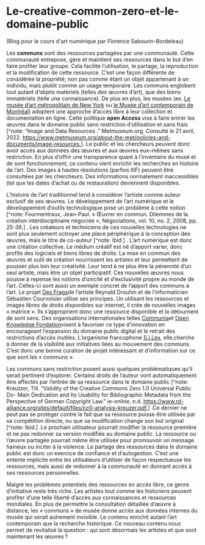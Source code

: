 # Le-creative-common-zero-et-le-domaine-public
(Blog pour le cours d'art numérique par Florence Sabourin-Bordeleau)

Les **communs** sont des ressources partagées par une communauté. Cette communauté entrepose, gère et maintient ses ressources dans le but d’en faire profiter leur groupe. Cela facilite l’utilisation, le partage, la reproduction et la modification de cette ressource. C’est une façon différente de considérée la propriété, non pas comme étant un objet appartenant à un individu, mais plutôt comme un usage temporaire. Les communs englobent tout autant d’objets matériels (telles des œuvres d’art), que des biens immatériels (telle une connaissance). De plus en plus, les musées (ex. [Le musée d’art métropolitain de New York]( https://www.metmuseum.org/about-the-met/policies-and-documents/image-resources) ou [le Musée d’art contemporain de Montréal]( https://www.donneesquebec.ca/recherche/fr/organization/macm)) adoptent une approche d’accès libre à leur collection et documentation en ligne. Cette politique **open Access** vise à faire entrer les œuvres dans le domaine public sans restriction d’utilisation et sans frais
[^note: “Image and Data Resources .” Metmuseum.org. Consulté le 21 avril, 2022. https://www.metmuseum.org/about-the-met/policies-and-documents/image-resources.]. Le public et les chercheurs peuvent donc avoir accès aux données des œuvres et aux œuvres eux-mêmes sans restriction. En plus d’offrir une transparence quant à l’inventaire du musé et de sont fonctionnement, ce contenu vient enrichir les recherches en histoire de l’art. Des images à hautes résolutions (parfois IIIF) peuvent être consultées par les chercheurs. Des informations normalement inaccessibles (tel que les dates d’achat ou de restauration) deviennent disponibles.

L’histoire de l’art traditionnel tend à considérer l’artiste comme auteur exclusif de ses œuvres. Le développement de l’art numérique et le développement d’outils technologique pose un problème à cette notion
[^note: Fourmentraux, Jean-Paul. « Œuvrer en commun. Dilemmes de la création interdisciplinaire négociée », Négociations, vol. 10, no. 2, 2008, pp. 25-39.]
. Les créateurs et techniciens de ces nouvelles technologies ne sont plus seulement octroyer une place périphérique à la conception des œuvres, mais le titre de co-auteur
[^note: Ibid.]
. L’art numérique est donc une création collective. Le médium créatif est né d’apport varier, donc profite des logiciels et biens libres de droits. La mise en commun des œuvres et outil de création nourrissent les artistes et leur permettent de pousser plus loin leur créativité. Leur tend à ne plus être la pérennité d’un seul artiste, mais être un objet participatif. Ces nouvelles œuvres nous pousse à repense les notions d’unicité et d’exclusivité propre au monde de l’art. Celles-ci sont aussi un exemple concret de l’apport des communs à l’art. Le projet [Des Frags](https://red.reynalddrouhin.net/archive/desfrags/)de l’artiste Reynald Drouhin et de l’informaticien Sébastien Courvoisier utilise ses principes. Un utilisant les ressources et images libres de droits disponibles sur internet, il crée de nouvelles images « matrice ». Ils s’approprient donc une ressource disponible et la détournent de sont sens. Des organisations internationales telles [Communia](https://www.communia-association.org/about/)et [Open Knowledge Fondation](https://okfn.org/what-we-do/)visent à favoriser ce type d’innovation en encourageant l’expansion du domaine public digital et le retrait des restrictions d’accès inutiles. L’organisme francophone [S.I.Lex](https://scinfolex.com/), elle,cherche à donner de la visibilité aux initiatives liées au mouvement des communs. C’est donc une bonne curation de projet intéressant et d’information sur ce que sont les « communs ».

Les communs sans restriction posent aussi quelques problématiques qu’il serait pertinent d’explorer. Certains droits de l’auteur vont automatiquement être affectés par l’entrée de sa ressource dans le domaine public
[^note: Kreutzer, Till. “Validity of the Creative Commons Zero 1.0 Universal Public Do- Main Dedication and Its Usability for Bibliographic Metadata from the Perspective of German Copyright Law.” ie-online, n.d. https://www.rd-alliance.org/sites/default/files/cc0-analysis-kreuzer.pdf.]
.Ce dernier ne peut pas se protéger contre le fait que sa ressource puisse être utilisée par sa compétition directe, ou que sa modification change son but original
[^note: Ibid.]
.Le prochain utilisateur pourrait modifier la ressource première et ne pas redonner sa version modifiée au domaine public. La ressource ou l’œuvre partagée pourrait même être utilisée pour promouvoir un message haineux ou inciter à la violence. Le partage des ressources dans le domaine public est donc un exercice de confiance et d’autogestion. C’est une entente implicite entre les utilisateurs d’utiliser de façon respectueuse les ressources, mais aussi de redonner à la communauté en donnant accès à ses ressources personnelles.

Malgré les problèmes potentiels des ressources en accès libre, ce genre d’initiative reste très riche. Les artistes tout comme les historiens peuvent profiter d’une telle liberté d’accès aux connaissances et ressources mondiales. En plus de permettre la consultation détaillée d’œuvre à distance, les « communs » de musée donne accès aux données internes du musée qui serait autrement invisible. Le contenu enrichit autant l’art contemporain que la recherche historique. Ce nouveau contenu nous permet de revitalisé la question : qui sont désormais les artistes et que sont maintenant les œuvres ?




